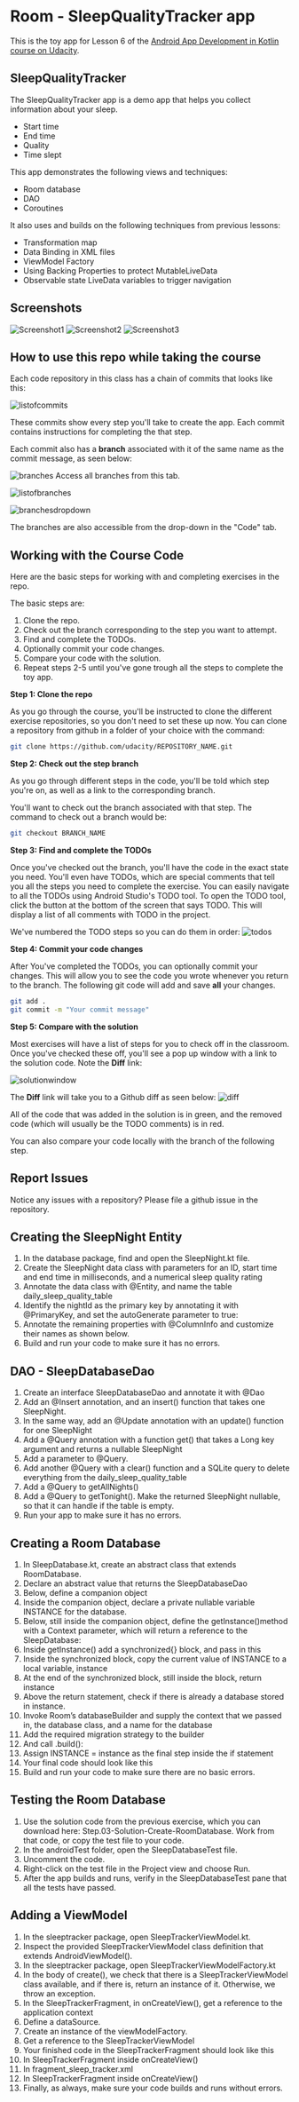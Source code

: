 # Room - SleepQualityTracker app

This is the toy app for Lesson 6 of the [Android App Development in Kotlin course on Udacity](https://www.udacity.com/course/???).

## SleepQualityTracker

The SleepQualityTracker app is a demo app that helps you collect information about your sleep. 
* Start time
* End time
* Quality
* Time slept

This app demonstrates the following views and techniques:
* Room database
* DAO
* Coroutines

It also uses and builds on the following techniques from previous lessons:
* Transformation map
* Data Binding in XML files
* ViewModel Factory
* Using Backing Properties to protect MutableLiveData
* Observable state LiveData variables to trigger navigation

## Screenshots

![Screenshot1](screenshots/sleep_quality_tracker_start.png)
![Screenshot2](screenshots/sleep_quality_tracker_stop.png)
![Screenshot3](screenshots/sleep_quality_tracker_quality.png)

## How to use this repo while taking the course


Each code repository in this class has a chain of commits that looks like this:

![listofcommits](https://d17h27t6h515a5.cloudfront.net/topher/2017/March/58befe2e_listofcommits/listofcommits.png)

These commits show every step you'll take to create the app. Each commit contains instructions for completing the that step.

Each commit also has a **branch** associated with it of the same name as the commit message, as seen below:

![branches](https://d17h27t6h515a5.cloudfront.net/topher/2017/April/590390fe_branches-ud855/branches-ud855.png
)
Access all branches from this tab.

![listofbranches](https://d17h27t6h515a5.cloudfront.net/topher/2017/March/58befe76_listofbranches/listofbranches.png
)


![branchesdropdown](https://d17h27t6h515a5.cloudfront.net/topher/2017/April/590391a3_branches-dropdown-ud855/branches-dropdown-ud855.png
)

The branches are also accessible from the drop-down in the "Code" tab.


## Working with the Course Code

Here are the basic steps for working with and completing exercises in the repo.

The basic steps are:

1. Clone the repo.
2. Check out the branch corresponding to the step you want to attempt.
3. Find and complete the TODOs.
4. Optionally commit your code changes.
5. Compare your code with the solution.
6. Repeat steps 2-5 until you've gone trough all the steps to complete the toy app.


**Step 1: Clone the repo**

As you go through the course, you'll be instructed to clone the different exercise repositories, so you don't need to set these up now. You can clone a repository from github in a folder of your choice with the command:

```bash
git clone https://github.com/udacity/REPOSITORY_NAME.git
```

**Step 2: Check out the step branch**

As you go through different steps in the code, you'll be told which step you're on, as well as a link to the corresponding branch.

You'll want to check out the branch associated with that step. The command to check out a branch would be:

```bash
git checkout BRANCH_NAME
```

**Step 3: Find and complete the TODOs**

Once you've checked out the branch, you'll have the code in the exact state you need. You'll even have TODOs, which are special comments that tell you all the steps you need to complete the exercise. You can easily navigate to all the TODOs using Android Studio's TODO tool. To open the TODO tool, click the button at the bottom of the screen that says TODO. This will display a list of all comments with TODO in the project. 

We've numbered the TODO steps so you can do them in order:
![todos](https://d17h27t6h515a5.cloudfront.net/topher/2017/March/58bf00e7_todos/todos.png
)

**Step 4: Commit your code changes**

After You've completed the TODOs, you can optionally commit your changes. This will allow you to see the code you wrote whenever you return to the branch. The following git code will add and save **all** your changes.

```bash
git add .
git commit -m "Your commit message"
```

**Step 5: Compare with the solution**

Most exercises will have a list of steps for you to check off in the classroom. Once you've checked these off, you'll see a pop up window with a link to the solution code. Note the **Diff** link:

![solutionwindow](https://d17h27t6h515a5.cloudfront.net/topher/2017/March/58bf00f9_solutionwindow/solutionwindow.png
)

The **Diff** link will take you to a Github diff as seen below:
![diff](https://d17h27t6h515a5.cloudfront.net/topher/2017/March/58bf0108_diffsceenshot/diffsceenshot.png
)

All of the code that was added in the solution is in green, and the removed code (which will usually be the TODO comments) is in red. 

You can also compare your code locally with the branch of the following step.

## Report Issues
Notice any issues with a repository? Please file a github issue in the repository.


## Creating the SleepNight Entity
1. In the database package, find and open the SleepNight.kt file.
2. Create the SleepNight data class with parameters for an ID, start time and end time in milliseconds, and a numerical sleep quality rating
3. Annotate the data class with @Entity, and name the table daily_sleep_quality_table
4. Identify the nightId as the primary key by annotating it with @PrimaryKey, and set the autoGenerate parameter to true:
5. Annotate the remaining properties with @ColumnInfo and customize their names as shown below.
6. Build and run your code to make sure it has no errors.


## DAO - SleepDatabaseDao
1. Create an interface SleepDatabaseDao and annotate it with @Dao
2. Add an @Insert annotation, and an insert() function that takes one SleepNight.
3. In the same way, add an @Update annotation with an update() function for one SleepNight
4. Add a @Query annotation with a function get() that takes a Long key argument and returns a nullable SleepNight
5. Add a parameter to @Query.
6. Add another @Query with a clear() function and a SQLite query to delete everything from the daily_sleep_quality_table
7. Add a @Query to getAllNights()
8. Add a @Query to getTonight(). Make the returned SleepNight nullable, so that it can handle if the table is empty.
9. Run your app to make sure it has no errors.


## Creating a Room Database
1. In SleepDatabase.kt, create an abstract class that extends RoomDatabase.
2. Declare an abstract value that returns the SleepDatabaseDao
3. Below, define a companion object
4. Inside the companion object, declare a private nullable variable INSTANCE for the database.
5. Below, still inside the companion object, define the getInstance()method with a Context parameter, which will return a reference to the SleepDatabase:
6. Inside getInstance() add a synchronized{} block, and pass in this
7. Inside the synchronized block, copy the current value of INSTANCE to a local variable, instance
8. At the end of the synchronized block, still inside the block, return instance
9. Above the return statement, check if there is already a database stored in instance.
10. Invoke Room’s databaseBuilder and supply the context that we passed in, the database class, and a name for the database
11. Add the required migration strategy to the builder
12. And call .build():
13. Assign INSTANCE = instance as the final step inside the if statement
14. Your final code should look like this
15. Build and run your code to make sure there are no basic errors.


## Testing the Room Database
1. Use the solution code from the previous exercise, which you can download here: Step.03-Solution-Create-RoomDatabase. Work from that code, or copy the test file to your code.
2. In the androidTest folder, open the SleepDatabaseTest file.
3. Uncomment the code.
4. Right-click on the test file in the Project view and choose Run.
5. After the app builds and runs, verify in the SleepDatabaseTest pane that all the tests have passed.


## Adding a ViewModel
1. In the sleeptracker package, open SleepTrackerViewModel.kt.
2. Inspect the provided SleepTrackerViewModel class definition that extends AndroidViewModel().
3. In the sleeptracker package, open SleepTrackerViewModelFactory.kt
4. In the body of create(), we check that there is a SleepTrackerViewModel class available, and if there is, return an instance of it. Otherwise, we throw an exception.
5. In the SleepTrackerFragment, in onCreateView(), get a reference to the application context
6. Define a dataSource.
7. Create an instance of the viewModelFactory.
8. Get a reference to the SleepTrackerViewModel
9. Your finished code in the SleepTrackerFragment should look like this
10. In SleepTrackerFragment inside onCreateView()
11. In fragment_sleep_tracker.xml
12. In SleepTrackerFragment inside onCreateView()
13. Finally, as always, make sure your code builds and runs without errors.
